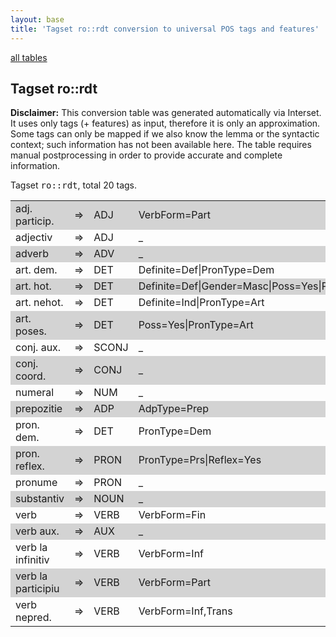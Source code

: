 ```yaml
---
layout: base
title: 'Tagset ro::rdt conversion to universal POS tags and features'
---
```


<a href="index.html">all tables</a>

## Tagset ro::rdt

**Disclaimer:**
This conversion table was generated automatically via Interset.
It uses only tags (+ features) as input, therefore it is only an approximation.
Some tags can only be mapped if we also know the lemma or the syntactic context; such information has not been available here.
The table requires manual postprocessing in order to provide accurate and complete information.

Tagset <tt>ro::rdt</tt>, total 20 tags.

<table>
  <tr style="background:lightgray"><td>adj. particip.</td><td>=&gt;</td><td>ADJ</td><td>VerbForm=Part</td><td><em></em></td></tr>
  <tr><td>adjectiv</td><td>=&gt;</td><td>ADJ</td><td>_</td><td><em></em></td></tr>
  <tr style="background:lightgray"><td>adverb</td><td>=&gt;</td><td>ADV</td><td>_</td><td><em></em></td></tr>
  <tr><td>art. dem.</td><td>=&gt;</td><td>DET</td><td>Definite=Def|PronType=Dem</td><td><em></em></td></tr>
  <tr style="background:lightgray"><td>art. hot.</td><td>=&gt;</td><td>DET</td><td>Definite=Def|Gender=Masc|Poss=Yes|PronType=Art</td><td><em></em></td></tr>
  <tr><td>art. nehot.</td><td>=&gt;</td><td>DET</td><td>Definite=Ind|PronType=Art</td><td><em></em></td></tr>
  <tr style="background:lightgray"><td>art. poses.</td><td>=&gt;</td><td>DET</td><td>Poss=Yes|PronType=Art</td><td><em></em></td></tr>
  <tr><td>conj. aux.</td><td>=&gt;</td><td>SCONJ</td><td>_</td><td><em></em></td></tr>
  <tr style="background:lightgray"><td>conj. coord.</td><td>=&gt;</td><td>CONJ</td><td>_</td><td><em></em></td></tr>
  <tr><td>numeral</td><td>=&gt;</td><td>NUM</td><td>_</td><td><em></em></td></tr>
  <tr style="background:lightgray"><td>prepozitie</td><td>=&gt;</td><td>ADP</td><td>AdpType=Prep</td><td><em></em></td></tr>
  <tr><td>pron. dem.</td><td>=&gt;</td><td>DET</td><td>PronType=Dem</td><td><em></em></td></tr>
  <tr style="background:lightgray"><td>pron. reflex.</td><td>=&gt;</td><td>PRON</td><td>PronType=Prs|Reflex=Yes</td><td><em></em></td></tr>
  <tr><td>pronume</td><td>=&gt;</td><td>PRON</td><td>_</td><td><em></em></td></tr>
  <tr style="background:lightgray"><td>substantiv</td><td>=&gt;</td><td>NOUN</td><td>_</td><td><em></em></td></tr>
  <tr><td>verb</td><td>=&gt;</td><td>VERB</td><td>VerbForm=Fin</td><td><em></em></td></tr>
  <tr style="background:lightgray"><td>verb aux.</td><td>=&gt;</td><td>AUX</td><td>_</td><td><em></em></td></tr>
  <tr><td>verb la infinitiv</td><td>=&gt;</td><td>VERB</td><td>VerbForm=Inf</td><td><em></em></td></tr>
  <tr style="background:lightgray"><td>verb la participiu</td><td>=&gt;</td><td>VERB</td><td>VerbForm=Part</td><td><em></em></td></tr>
  <tr><td>verb nepred.</td><td>=&gt;</td><td>VERB</td><td>VerbForm=Inf,Trans</td><td><em></em></td></tr>
</table>

